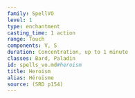 ```yaml
---
family: SpellVO
level: 1
type: enchantment
casting_time: 1 action
range: Touch
components: V, S
duration: Concentration, up to 1 minute
classes: Bard, Paladin
id: spells_vo.md#heroism
title: Heroism
alias: Héroïsme
source: (SRD p154)
---
```


